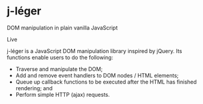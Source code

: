 # j-léger
DOM manipulation in plain vanilla JavaScript

Live

j-léger is a JavaScript DOM manipulation library inspired by jQuery. Its functions enable users to do the following:

* Traverse and manipulate the DOM;
* Add and remove event handlers to DOM nodes / HTML elements;
* Queue up callback functions to be executed after the HTML has finished rendering; and
* Perform simple HTTP (ajax) requests.

